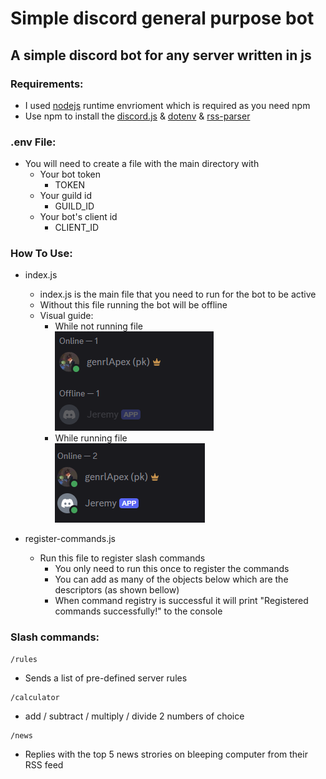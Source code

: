 # Simple discord general purpose bot

## A simple discord bot for any server written in js


### Requirements:<br>
- I used <a href="https://nodejs.org/en">nodejs</a> runtime envrioment which is required as you need npm
- Use npm to install the <a href="https://discord.js.org/">discord.js</a> & <a href="https://www.npmjs.com/package/dotenv">dotenv</a> & <a href="https://www.npmjs.com/package/rss-parser">rss-parser</a>


### .env File:
- You will need to create a file with the main directory with
    - Your bot token
        - TOKEN
    - Your guild id
        - GUILD_ID
    - Your bot's client id
        - CLIENT_ID


### How To Use:
- index.js
    - index.js is the main file that you need to run for the bot to be active
    - Without this file running the bot will be offline
    - Visual guide:
        - While not running file<br>
            ![alt text](assets/imgs/offline.png)
        - While running file<br>
            ![alt text](assets/imgs/online.png)

- register-commands.js
    - Run this file to register slash commands
        - You only need to run this once to register the commands
        - You can add as many of the objects below which are the descriptors (as shown bellow)
        - When command registry is successful it will print "Registered commands successfully!" to the console



### Slash commands:
```
/rules
```
- Sends a list of pre-defined server rules
```
/calculator
```
- add / subtract / multiply / divide 2  numbers of choice
```
/news
```
- Replies with the top 5 news strories on bleeping computer from their RSS feed
